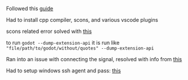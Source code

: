 Followed this [guide](https://docs.godotengine.org/en/stable/tutorials/scripting/gdextension/gdextension_cpp_example.html)

Had to install cpp compiler, scons, and various vscode plugins

scons related error solved with [this](https://github.com/godotengine/godot-cpp/issues/1518)

to run `godot --dump-extension-api` it is run like `"file/path/to/godot/without/quotes" --dump-extension-api`

Ran into an issue with connecting the signal, resolved with info from [this](https://github.com/godotengine/godot/issues/69813)

Had to setup windows ssh agent and pass: [this](https://stackoverflow.com/questions/65741816/error-connecting-to-agent-no-such-file-or-directory-adding-key-to-ssh-agent)

